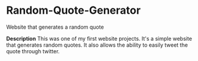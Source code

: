 # Random-Quote-Generator
Website that generates a random quote

**Description**
This was one of my first website projects. It's a simple website that generates random quotes. It also allows the ability to easily tweet the quote through twitter. 
